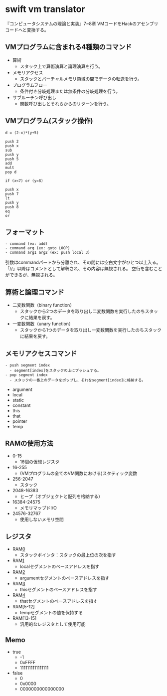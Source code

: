 # swift vm translator
『コンピュータシステムの理論と実装』7~8章
VMコードをHackのアセンブリコードへと変換する。

## VMプログラムに含まれる4種類のコマンド
- 算術
  - スタック上で算術演算と論理演算を行う。 
- メモリアクセス
  - スタックとバーチャルメモリ領域の間でデータの転送を行う。
- プログラムフロー
  - 条件付き分岐処理または無条件の分岐処理を行う。
- サブルーチン呼び出し
  - 関数呼び出しとそれらからのリターンを行う。

## VMプログラム(スタック操作)
`d = (2-x)*(y+5)`
```
push 2
push x
sub
push y
push 5
add
mult
pop d
```

`if (x<7) or (y=8)`
```
push x
push 7
lt
push y
push 8
eq
or
```

## フォーマット
```
- command (ex: add)
- command arg (ex: goto LOOP)
- command arg1 arg2 (ex: push local 3)
```
引数はcommandパートから分離され、その間には空白文字がひとつ以上入る。
「//」以降はコメントとして解釈され、その内容は無視される。
空行を含むことができるが、無視される。

## 算術と論理コマンド
- 二変数関数（binary function）
  - スタックから2つのデータを取り出し二変数関数を実行したのちスタックに結果を戻す。
- 一変数関数（unary function）
  - スタックから1つのデータを取り出し一変数関数を実行したのちスタックに結果を戻す。

## メモリアクセスコマンド
```
- push segment index
  - segment[index]をスタックの上にプッシュする。
- pop segment index
  - スタックの一番上のデータをポップし、それをsegment[index]に格納する。
```
- argument
- local
- static
- constant
- this
- that
- pointer
- temp

## RAMの使用方法
- 0-15
  - 16個の仮想レジスタ
- 16-255
  - (VMプログラムの全てのVM関数における)スタティック変数
- 256-2047
  - スタック
- 2048-16383
  - ヒープ（オブジェクトと配列を格納する）
- 16384-24575
  - メモリマップドI/O
- 24576-32767
  - 使用しないメモリ空間

## レジスタ
- RAM[0](SP)
  - スタックポインタ：スタックの最上位の次を指す
- RAM[1](LCL)
  - localセグメントのベースアドレスを指す
- RAM[2](ARG)
  - argumentセグメントのベースアドレスを指す
- RAM[3](THIS)
  - thisセグメントのベースアドレスを指す
- RAM[4](THAT)
  - thatセグメントのベースアドレスを指す
- RAM[5-12]
  - tempセグメントの値を保持する
- RAM[13-15]
  - 汎用的なレジスタとして使用可能

## Memo
- true
  - -1
  - 0xFFFF
  - 1111111111111111
- false
  - 0
  - 0x0000
  - 0000000000000000

